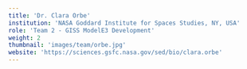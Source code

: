 ```yaml
---
title: 'Dr. Clara Orbe'
institution: 'NASA Goddard Institute for Spaces Studies, NY, USA'
role: 'Team 2 - GISS ModelE3 Development'
weight: 2
thumbnail: 'images/team/orbe.jpg'
website: 'https://sciences.gsfc.nasa.gov/sed/bio/clara.orbe'
---
```


